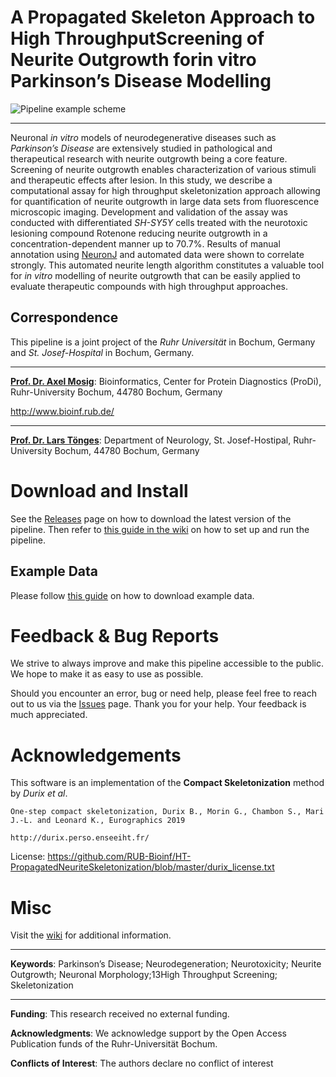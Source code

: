 
# A Propagated Skeleton Approach to High ThroughputScreening of Neurite Outgrowth forin vitro Parkinson’s Disease Modelling
![Pipeline example scheme](/example/pipeline_scheme_example.png?raw=true "Pipeline example scheme")

****

Neuronal *in vitro* models of neurodegenerative diseases such as *Parkinson’s Disease* are extensively studied in pathological and therapeutical research with neurite outgrowth being a core feature.
Screening of neurite outgrowth enables characterization of various stimuli and therapeutic effects after lesion.
In this study, we describe a computational assay for high throughput skeletonization approach allowing for quantification of neurite outgrowth in large data sets from fluorescence microscopic imaging.
Development and validation of the assay was conducted with differentiated *SH-SY5Y* cells treated with the neurotoxic lesioning compound Rotenone reducing neurite outgrowth in a concentration-dependent manner up to 70.7%.
Results of manual annotation using [NeuronJ](https://github.com/imagescience/NeuronJ/) and automated data were shown to correlate strongly.
This automated neurite length algorithm constitutes a valuable tool for *in vitro* modelling of neurite outgrowth that can be easily applied to evaluate therapeutic compounds with high throughput approaches.

## Correspondence
This pipeline is a joint project of the *Ruhr Universität* in Bochum, Germany and *St. Josef-Hospital* in Bochum, Germany.

****
[**Prof. Dr. Axel Mosig**](mailto:axel.mosig@rub.de): Bioinformatics, Center for Protein Diagnostics (ProDi), Ruhr-University Bochum, 44780 Bochum, Germany

http://www.bioinf.rub.de/

****

[**Prof. Dr. Lars Tönges**](mailto:lars.toenges@rub.de): Department of Neurology, St. Josef-Hostipal, Ruhr-University Bochum, 44780 Bochum, Germany

# Download and Install

See the [Releases](https://github.com/RUB-Bioinf/HT-PropagatedNeuriteSkeletonization/releases) page on how to download the latest version of the pipeline.
Then refer to [this guide in the wiki](https://github.com/RUB-Bioinf/HT-PropagatedNeuriteSkeletonization/wiki/Running-the-Pipeline) on how to set up and run the pipeline.

## Example Data

Please follow [this guide](https://github.com/RUB-Bioinf/HT-PropagatedNeuriteSkeletonization/wiki/Example-Data) on how to download example data.

# Feedback & Bug Reports

We strive to always improve and make this pipeline accessible to the public.
We hope to make it as easy to use as possible.

Should you encounter an error, bug or need help, please feel free to reach out to us via the [Issues](https://github.com/RUB-Bioinf/HT-PropagatedNeuriteSkeletonization/issues) page.
Thank you for your help. Your feedback is much appreciated.

# Acknowledgements

This software is an implementation of the **Compact Skeletonization** method by *Durix et al*.

```
One-step compact skeletonization, Durix B., Morin G., Chambon S., Mari J.-L. and Leonard K., Eurographics 2019

http://durix.perso.enseeiht.fr/
```

License: https://github.com/RUB-Bioinf/HT-PropagatedNeuriteSkeletonization/blob/master/durix_license.txt

# Misc

Visit the [wiki](https://github.com/RUB-Bioinf/HT-PropagatedNeuriteSkeletonization/wiki) for additional information.

****

**Keywords**: Parkinson’s Disease; Neurodegeneration; Neurotoxicity; Neurite Outgrowth; Neuronal Morphology;13High Throughput Screening; Skeletonization

****

**Funding**: This research received no external funding.

**Acknowledgments**: We acknowledge support by the Open Access Publication funds of the Ruhr-Universität Bochum.

**Conflicts of Interest**: The authors declare no conflict of interest
